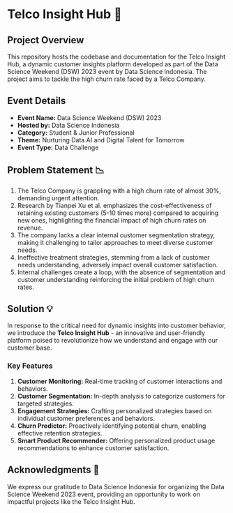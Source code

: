 # Telco Insight Hub 🚀

## Project Overview

This repository hosts the codebase and documentation for the Telco Insight Hub, a dynamic customer insights platform developed as part of the Data Science Weekend (DSW) 2023 event by Data Science Indonesia. The project aims to tackle the high churn rate faced by a Telco Company.

## Event Details

- **Event Name:** Data Science Weekend (DSW) 2023
- **Hosted by:** Data Science Indonesia
- **Category:** Student & Junior Professional
- **Theme:** Nurturing Data AI and Digital Talent for Tomorrow
- **Event Type:** Data Challenge

## Problem Statement 📉

1. The Telco Company is grappling with a high churn rate of almost 30%, demanding urgent attention.
2. Research by Tianpei Xu et al. emphasizes the cost-effectiveness of retaining existing customers (5-10 times more) compared to acquiring new ones, highlighting the financial impact of high churn rates on revenue.
3. The company lacks a clear internal customer segmentation strategy, making it challenging to tailor approaches to meet diverse customer needs.
4. Ineffective treatment strategies, stemming from a lack of customer needs understanding, adversely impact overall customer satisfaction.
5. Internal challenges create a loop, with the absence of segmentation and customer understanding reinforcing the initial problem of high churn rates.

## Solution 💡

In response to the critical need for dynamic insights into customer behavior, we introduce the **Telco Insight Hub** - an innovative and user-friendly platform poised to revolutionize how we understand and engage with our customer base.

### Key Features

1. **Customer Monitoring:** Real-time tracking of customer interactions and behaviors.
2. **Customer Segmentation:** In-depth analysis to categorize customers for targeted strategies.
3. **Engagement Strategies:** Crafting personalized strategies based on individual customer preferences and behaviors.
4. **Churn Predictor:** Proactively identifying potential churn, enabling effective retention strategies.
5. **Smart Product Recommender:** Offering personalized product usage recommendations to enhance customer satisfaction.

## Acknowledgments 🙏

We express our gratitude to Data Science Indonesia for organizing the Data Science Weekend 2023 event, providing an opportunity to work on impactful projects like the Telco Insight Hub.
